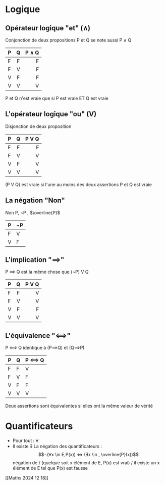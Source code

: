 
# Logique
## Opérateur logique "et" (∧)
Conjonction de deux propositions
P et Q se note aussi P ∧ Q

| P   |  Q  | P ∧ Q |
| :-- | :-: | ----: |
| F   |  F  |     F |
| F   |  V  |     F |
| V   |  F  |     F |
| V   |  V  |     V |
P et Q n'est vraie que si P est vraie ET Q est vraie
## L'opérateur logique "ou" (V)
Disjonction de deux proposition

| P   |  Q  | P V Q |
| :-- | :-: | ----: |
| F   |  F  |     F |
| F   |  V  |     V |
| V   |  F  |     V |
| V   |  V  |     V |
(P V Q) est vraie si l'une au moins des deux assertions P et Q est vraie
## La négation "Non"
Non P, ¬P , $\overline{P}$

| P   | ¬P  |
| --- | --- |
| F   | V   |
| V   | F   |

## L'implication "==>"
P ==> Q est la même chose que (¬P) V Q

| P   |  Q  | P V Q |
| :-- | :-: | ----: |
| F   |  F  |     V |
| F   |  V  |     V |
| V   |  F  |     F |
| V   |  V  |     V |

## L'équivalence "<==>"
P <==> Q identique à (P==>Q) et (Q==>P)

| P   | Q   | P <==> Q |
| --- | --- | -------- |
| F   | F   | V        |
| F   | V   | F        |
| V   | F   | F        |
| V   | V   | V        |

Deux assertions sont équivalentes si elles ont la même valeur de vérité

# Quantificateurs
- Pour tout : Ɐ
- Il existe Ǝ 
La négation des quantificateurs :
$$¬(Ɐx \in E,P(x))  <=> (Ǝx \in , \overline{P}(x))$$
négation de / (quelque soit x élément de E, P(x) est vrai) / il existe un x élément de E tel que P(x) est fausse

[[Maths 2024 12 18]]
